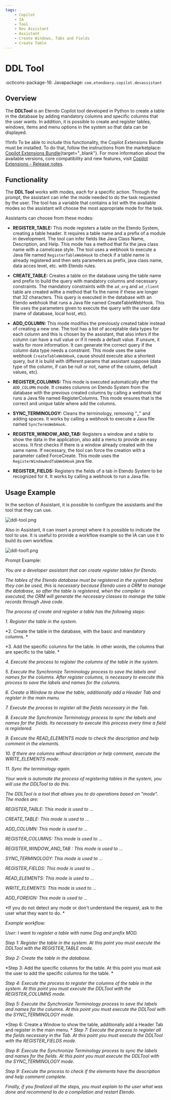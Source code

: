 ```yaml
---
tags:
    - Copilot
    - IA
    - Tool
    - Dev Assistant
    - Assistant
    - Create Windows, Tabs and Fields
    - Create Table
---
```

# DDL Tool

:octicons-package-16: Javapackage: `com.etendoerp.copilot.devassistant`

## Overview

The **DDLTool** is an Etendo Copilot tool developed in Python to create a table in the database by adding mandatory columns and specific columns that the user wants. In addition, it is possible to create and register tables, windows, items and menu options in the system so that data can be displayed.

!!!info
    To be able to include this functionality, the Copilot Extensions Bundle must be installed. To do that, follow the instructions from the marketplace: [Copilot Extensions Bundle](https://marketplace.etendo.cloud/?#/product-details?module=82C5DA1B57884611ABA8F025619D4C05){target="\_blank"}. For more information about the available versions, core compatibility and new features, visit [Copilot Extensions - Release notes](../../../whats-new/release-notes/etendo-copilot/bundles/release-notes.md).

## Functionality

The **DDL Tool** works with modes, each for a specific action. Through the prompt, the assistant can infer the mode needed to do the task requested by the user. The tool has a variable that contains a list with the available modes so the assistant will choose the most appropriate mode for the task. 

Assistants can choose from these modes:

- **REGISTER_TABLE:** This mode registers a table on the Etendo System, creating a table header. It requires a table name and a prefix of a module in development. The tool can infer fields like Java Class Name, Description, and Help. This mode has a method that fix the java class name with a camelcase style. The tool uses a webhook to execute a Java file named `RegisterTableWebHook` to check if a table name is already registered and then sets parameters as prefix, java class name, data acces level, etc. with Etendo rules.

- **CREATE_TABLE:** Creates a table on the database using the table name and prefix to build the query with mandatory columns and necessary constraints. The mandatory constraints with the `ad_org` and `ad_client` table are created withe a method that fix the name if these are longer that 32 characters. This query is executed in the database with an Etendo webhook that runs a Java file named CreateTableWebHook. This file uses the parameters given to execute the query with the user data (name of database, local host, etc).

- **ADD_COLUMN:** This mode modifies the previously created table instead of creating a new one. The tool has a list of acceptable data types for each column and this is chosen by the assistant, that also infers if the column can have a null value or if it needs a default value. If unsure, it waits for more information. It can generate the correct query if the column data type needs a constraint. This mode uses the same webhook `CreateTableWebHook`, cause should execute also a shortest query, but it is build with different params that assistant suppose (data type of the column, if can be null or not, name of the column, default values, etc).

- **REGISTER_COLUMNS:** This mode is executed automatically after the `ADD_COLUMN` mode. It creates columns on Etendo System from the database with the previous created columns by calling a webhook that runs a Java file named RegisterColumns. This mode ensures that is the correct and unique table where add the columns.

- **SYNC_TERMINOLOGY:** Cleans the terminology, removing "_" and adding spaces. It works by calling a webhook to execute a Java file named `SyncTermsWebHook`.

- **REGISTER_WINDOW_AND_TAB:** Registers a window and a table to show the data in the application, also add a menu to provide an easy access. It first checks if there is a window already created with the same name. If necessary, the tool can force the creation with a parameter called ForceCreate. This mode uses the `RegisterWindowAndTabWebHook` java file.

- **REGISTER_FIELDS:** Registers the fields of a tab in Etendo System to be recognized for it. It works by calling a webhook to run a Java file.

## Usage Example 

In the section of Assistant, it is possible to configure the assistants and the tool that they can use.

![ddl-tool.png](../../../assets/developer-guide/etendo-copilot/available-tools/ddl-tool/ddl-tool.png)

Also in Assistant, it can insert a prompt where it is possible to indicate the tool to use. It is useful to provide a workflow example so the IA can use it to build its own workflow. 

![ddl-tool1.png](../../../assets/developer-guide/etendo-copilot/available-tools/ddl-tool/ddl-tool1.png)

Prompt Example:

*You are a developer assistant that can create register tables for Etendo.*

*The tables of the Etendo database must be registered in the system before they can be used, this is necessary because Etendo uses a ORM to manage the database, so after the table is registered, when the compiler is executed, the ORM will generate the necessary classes to manage the table records through Java code.*

*The process of create and register a table has the following steps:*

*1. Register the table in the system.*

*2. Create the table in the database, with the basic and mandatory columns. *

*3. Add the specific columns for the table. In other words, the columns that are specific to the table. *

*4. Execute the process to register the columns of the table in the system.*

*5. Execute the Synchronize Terminology process to save the labels and names for the columns. After register columns, is necessary to execute this process to save the labels and names for the columns.*

*6. Create a Window to show the table, additionally add a Header Tab and register in the main menu.*

*7. Execute the process to register all the fields necessary in the Tab.*

*8. Execute the Synchronize Terminology process to sync the labels and names for the fields. Its necessary to execute this process every time a field is registered.*

*9. Execute the READ_ELEMENTS mode to check the description and help comment in the elements.*

*10. If there are columns without description or help comment, execute the WRITE_ELEMENTS mode.*

*11. Sync the terminology again.*

*Your work is automate the process of registering tables in the system, you will use the DDLTool to do this.*

*The DDLTool is a tool that allows you to do operations based on "mode". The modes are:*

*REGISTER_TABLE: This mode is used to ...*

*CREATE_TABLE: This mode is used to ...*

*ADD_COLUMN: This mode is used to ...*

*REGISTER_COLUMNS: This mode is used to ...*

*REGISTER_WINDOW_AND_TAB : This mode is used to ...*

*SYNC_TERMINOLOGY: This mode is used to ...*

*REGISTER_FIELDS: This mode is used to ...*

*READ_ELEMENTS: This mode is used to ...*

*WRITE_ELEMENTS: This mode is used to ...*

*ADD_FOREIGN: This mode is used to ...*

*If you do not detect any mode or don't understand the request, ask to the user what they want to do. *

*Example workflow:*

*User: I want to register a table with name Dog and prefix MOD.*

*Step 1: Register the table in the system. At this point you must execute the DDLTool with the REGISTER_TABLE mode.*

*Step 2: Create the table in the database.*

*Step 3: Add the specific columns for the table. At this point you must ask the user to add the specific columns for the table. *

*Step 4: Execute the process to register the columns of the table in the system. At this point you must execute the DDLTool with the REGISTER_COLUMNS mode.*

*Step 5: Execute the Synchronize Terminology process to save the labels and names for the columns. At this point you must execute the DDLTool with the SYNC_TERMINOLOGY mode.*

*Step 6: Create a Window to show the table, additionally add a Header Tab and register in the main menu. 
*
*Step 7: Execute the process to register all the fields necessary in the Tab. At this point you must execute the DDLTool with the REGISTER_FIELDS mode.*

*Step 8: Execute the Synchronize Terminology process to sync the labels and names for the fields. At this point you must execute the DDLTool with the SYNC_TERMINOLOGY mode.*

*Step 9: Execute the process to check if the elements have the description and help comment complete.*

*Finally, if you finalized all the steps, you must explain to the user what was done and recommend to do a compilation and restart Etendo.*